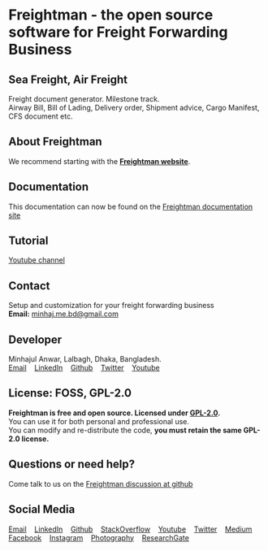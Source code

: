 # Freightman - the open source software for Freight Forwarding Business
## Sea Freight, Air Freight

Freight document generator. Milestone track.
<br>Airway Bill, Bill of Lading, Delivery order, Shipment advice, Cargo Manifest, CFS document etc.

## About Freightman
We recommend starting with the **[Freightman website](https://minhajme.github.io/freightman/)**.

## Documentation
This documentation can now be found on the [Freightman documentation site](https://minhajme.github.io/freightman/) 

## Tutorial
[Youtube channel](https://www.youtube.com/channel/UCLwOk0QXDgPk1_TWx63KeAw)

## Contact
Setup and customization for your freight forwarding business
<br>**Email:** [minhaj.me.bd@gmail.com](mailto:minhaj.me.bd@gmail.com)

## Developer
Minhajul Anwar, Lalbagh, Dhaka, Bangladesh.
<br>
[Email](mailto:minhaj.me.bd@gmail.com) &nbsp;&nbsp;
[LinkedIn](https://www.linkedin.com/in/minhajme/) &nbsp;&nbsp;
[Github](https://github.com/minhajme) &nbsp;&nbsp;
[Twitter](https://twitter.com/minhajmebd) &nbsp;&nbsp;
[Youtube](https://www.youtube.com/channel/UCLwOk0QXDgPk1_TWx63KeAw)

## License: FOSS, GPL-2.0
**Freightman is free and open source. Licensed under [GPL-2.0](https://www.gnu.org/licenses/old-licenses/gpl-2.0.en.html).**
<br>
You can use it for both personal and professional use. 
<br>You can modify and re-distribute the code, 
**you must retain the same GPL-2.0 license.**

## Questions or need help?
Come talk to us on the [Freightman discussion at github](https://github.com/minhaj-me-bd/freightman/discussions)

## Social Media
[Email](mailto:minhaj.me.bd@gmail.com) &nbsp;&nbsp; 
[LinkedIn](https://www.linkedin.com/in/minhajmebd/) &nbsp;&nbsp; 
[Github](https://github.com/minhajme) &nbsp;&nbsp; 
[StackOverflow](https://stackoverflow.com/users/2162092/minhaj) &nbsp;&nbsp; 
[Youtube](https://www.youtube.com/channel/UCLwOk0QXDgPk1_TWx63KeAw) &nbsp;&nbsp; 
[Twitter](https://twitter.com/minhajmebd) &nbsp;&nbsp; 
[Medium](https://medium.com/@minhajme) &nbsp;&nbsp;
[Facebook](https://www.facebook.com/minhajul.anwar.bd) &nbsp;&nbsp; 
[Instagram](https://www.instagram.com/resgefclick/) &nbsp;&nbsp; 
[Photography](https://www.facebook.com/resgefclick/) &nbsp;&nbsp;
[ResearchGate](https://www.researchgate.net/profile/Minhajul-Anwar-2)